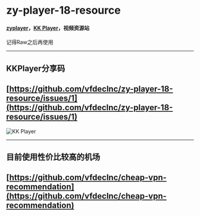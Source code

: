 # zy-player-18-resource

#### [zyplayer](https://github.com/Hunlongyu/ZY-Player)，[KK Player](https://github.com/npljy/ZYPlayer-APP)，视频资源站

记得Raw之后再使用

---
## KKPlayer分享码
## [https://github.com/vfdeclnc/zy-player-18-resource/issues/1](https://github.com/vfdeclnc/zy-player-18-resource/issues/1)
![KK Player](https://github.com/vfdeclnc/zy-player-18-resource/assets/138665345/9f69f570-4202-4825-9905-564801009b5c)

---
 
## 目前使用性价比较高的机场  
## [https://github.com/vfdeclnc/cheap-vpn-recommendation](https://github.com/vfdeclnc/cheap-vpn-recommendation)

